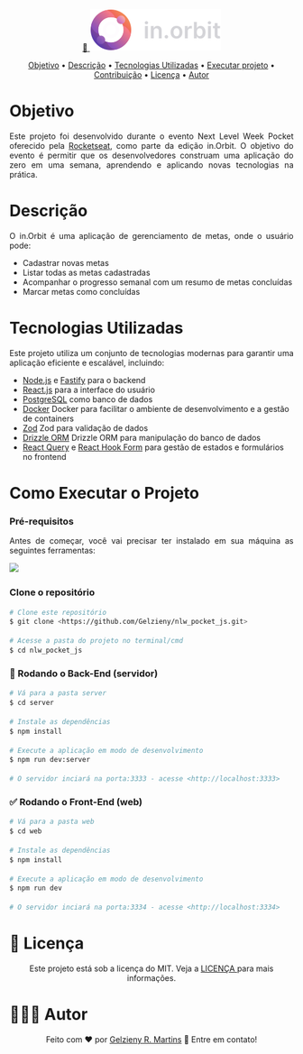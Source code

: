 <p align="center">
  <a href="#">
    🔗 <img src="https://github.com/Gelzieny/nlw_pocket_js/blob/main/.github/img/logo.svg?raw=true"  alt="Logo do projeto" />
  </a>
</p>

<p align="center">
 <a href="#objetivo">Objetivo</a> •
 <a href="#descricao">Descrição</a> • 
 <a href="#tecnologias">Tecnologias Utilizadas</a> • 
 <a href="#executar-projeto">Executar projeto</a> • 
 <a href="#contribuicao">Contribuição</a> • 
 <a href="#licenc-a">Licença</a> • 
 <a href="#autor">Autor</a>
</p>


# Objetivo
<p align="justify">
Este projeto foi desenvolvido durante o evento Next Level Week Pocket oferecido pela <a href="https://app.rocketseat.com.br/">Rocketseat</a>, como parte da edição in.Orbit. 
O objetivo do evento é permitir que os desenvolvedores construam uma aplicação do zero em uma semana, aprendendo e aplicando novas tecnologias na prática.
</p>

# Descrição

<p align="justify">O in.Orbit é uma aplicação de gerenciamento de metas, onde o usuário pode:</p>

  * Cadastrar novas metas
  * Listar todas as metas cadastradas
  * Acompanhar o progresso semanal com um resumo de metas concluídas
  * Marcar metas como concluídas

# Tecnologias Utilizadas
<p align="justify">Este projeto utiliza um conjunto de tecnologias modernas para garantir uma aplicação eficiente e escalável, incluindo:</p>

  * [Node.js](https://nodejs.org/en/) e [Fastify](https://fastify.dev/) para o backend
  * [React.js](https://react.dev/) para a interface do usuário
  * [PostgreSQL](https://www.postgresql.org/) como banco de dados
  * [Docker](https://www.docker.com/) Docker para facilitar o ambiente de desenvolvimento e a gestão de containers
  * [Zod](https://zod.dev/) Zod para validação de dados
  * [Drizzle ORM](https://orm.drizzle.team/) Drizzle ORM para manipulação do banco de dados
  * [React Query](https://community.revelo.com.br/react-query-um-guia-pratico/) e [React Hook Form](https://react-hook-form.com/) para gestão de estados e formulários no frontend


# Como Executar o Projeto

### Pré-requisitos

<p align="justify">Antes de começar, você vai precisar ter instalado em sua máquina as seguintes ferramentas:</p>

<a href="https://skillicons.dev">
  <img src="https://skillicons.dev/icons?i=git,nodejs,docker,vscode" />
</a>

### Clone o repositório
```bash
# Clone este repositório
$ git clone <https://github.com/Gelzieny/nlw_pocket_js.git>

# Acesse a pasta do projeto no terminal/cmd
$ cd nlw_pocket_js
```

### 🎲 Rodando o Back-End (servidor)

```bash
# Vá para a pasta server
$ cd server

# Instale as dependências
$ npm install

# Execute a aplicação em modo de desenvolvimento
$ npm run dev:server

# O servidor inciará na porta:3333 - acesse <http://localhost:3333>
```
### ✅ Rodando o Front-End (web)

```bash
# Vá para a pasta web
$ cd web

# Instale as dependências
$ npm install

# Execute a aplicação em modo de desenvolvimento
$ npm run dev

# O servidor inciará na porta:3334 - acesse <http://localhost:3334>
```

# 📝 Licença

<p align="center">
Este projeto está sob a licença do MIT. Veja a <a href="https://github.com/Gelzieny/nlw_pocket_js/blob/main/LICENSE"> LICENÇA </a>  para mais informações.
</p>

# 🧑🏻‍💻 Autor

<p align="center">
Feito com ♥ por <a href="https://www.linkedin.com/in/gelzieny-r-martins-180551106/">Gelzieny R. Martins</a>  👋 Entre em contato!
</p>
